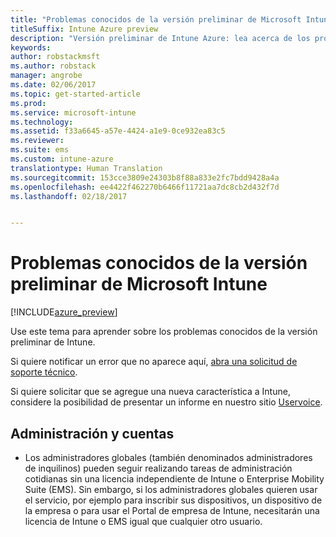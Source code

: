 ```yaml
---
title: "Problemas conocidos de la versión preliminar de Microsoft Intune"
titleSuffix: Intune Azure preview
description: "Versión preliminar de Intune Azure: lea acerca de los problemas conocidos de la versión preliminar."
keywords: 
author: robstackmsft
ms.author: robstack
manager: angrobe
ms.date: 02/06/2017
ms.topic: get-started-article
ms.prod: 
ms.service: microsoft-intune
ms.technology: 
ms.assetid: f33a6645-a57e-4424-a1e9-0ce932ea83c5
ms.reviewer: 
ms.suite: ems
ms.custom: intune-azure
translationtype: Human Translation
ms.sourcegitcommit: 153cce3809e24303b8f88a833e2fc7bdd9428a4a
ms.openlocfilehash: ee4422f462270b6466f11721aa7dc8cb2d432f7d
ms.lasthandoff: 02/18/2017


---
```


# <a name="known-issues-in-the-microsoft-intune-preview"></a>Problemas conocidos de la versión preliminar de Microsoft Intune


[!INCLUDE[azure_preview](../includes/azure_preview.md)]


Use este tema para aprender sobre los problemas conocidos de la versión preliminar de Intune.

Si quiere notificar un error que no aparece aquí, [abra una solicitud de soporte técnico](https://docs.microsoft.com/intune/troubleshoot/how-to-get-support-for-microsoft-intune).

Si quiere solicitar que se agregue una nueva característica a Intune, considere la posibilidad de presentar un informe en nuestro sitio [Uservoice](https://microsoftintune.uservoice.com/forums/291681-ideas/category/189016-azure-admin-console).

## <a name="administration-and-accounts"></a>Administración y cuentas

- Los administradores globales (también denominados administradores de inquilinos) pueden seguir realizando tareas de administración cotidianas sin una licencia independiente de Intune o Enterprise Mobility Suite (EMS). Sin embargo, si los administradores globales quieren usar el servicio, por ejemplo para inscribir sus dispositivos, un dispositivo de la empresa o para usar el Portal de empresa de Intune, necesitarán una licencia de Intune o EMS igual que cualquier otro usuario.

